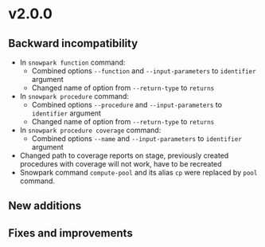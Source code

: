 # v2.0.0

## Backward incompatibility
* In `snowpark function` command:
  * Combined options `--function` and `--input-parameters` to `identifier` argument
  * Changed name of option from `--return-type` to `returns`
* In `snowpark procedure` command:
  * Combined options `--procedure` and `--input-parameters` to `identifier` argument
  * Changed name of option from `--return-type` to `returns`
* In `snowpark procedure coverage` command:
  * Combined options `--name` and `--input-parameters` to `identifier` argument
* Changed path to coverage reports on stage, previously created procedures with coverage will not work, have to be recreated
* Snowpark command `compute-pool` and its alias `cp` were replaced by `pool` command.

## New additions

## Fixes and improvements
